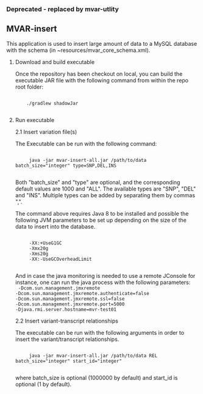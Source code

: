 ### Deprecated - replaced by mvar-utlity

## MVAR-insert

This application is used to insert large amount of data to a MySQL database with the schema (in ~resources/mvar_core_schema.xml).

1. Download and build executable

    Once the repository has been checkout on local, you can build the executable JAR file with the following command from within the repo root folder:
    
    <code>
       ./gradlew shadowJar
    </code>

2. Run executable
    
    2.1 Insert variation file(s)
    
    The Executable can be run with the following command:
    
    <code>
        java -jar mvar-insert-all.jar /path/to/data batch_size="integer" type=SNP,DEL,INS
    </code>
    
    Both "batch_size" and "type" are optional, and the corresponding default values are 1000 and "ALL". The available types are "SNP", "DEL" and "INS". Multiple types can be added by separating them by commas ",".
    
    The command above requires Java 8 to be installed and possible the following JVM parameters to be set up depending on the size of the data to insert into the database.
    
    <code>
        -XX:+UseG1GC
        -Xmx20g 
        -Xms20g 
        -XX:-UseGCOverheadLimit
    </code>
       
    And in case the java monitoring is needed to use a remote JConsole for instance, one can run the java process with the following parameters:   
    <code>
        -Dcom.sun.management.jmxremote 
        -Dcom.sun.management.jmxremote.authenticate=false 
        -Dcom.sun.management.jmxremote.ssl=false 
        -Dcom.sun.management.jmxremote.port=5000 
        -Djava.rmi.server.hostname=mvr-test01 
    </code>
    
    2.2 Insert variant-transcript relationships
    
    The executable can be run with the following arguments in order to insert the variant/transcript relationships.
    
    <code>
        java -jar mvar-insert-all.jar /path/to/data REL batch_size="integer" start_id="integer"
    </code>
    
     where batch_size is optional (1000000 by default) and start_id is optional (1 by default). 
